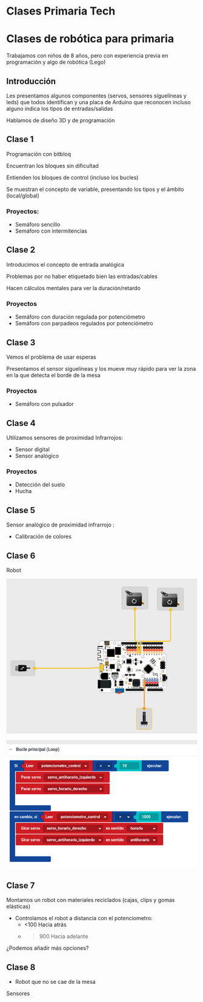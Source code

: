 # Clases Primaria Tech

# Clases de robótica para primaria

Trabajamos con niños de 8 años, pero con experiencia previa en programación y algo de robótica (Lego)

## Introducción

Les presentamos algunos componentes (servos, sensores siguelíneas y leds) que todos identifican y una placa de Arduino que reconocen incluso alguno indica los tipos de entradas/salidas

Hablamos de diseño 3D y de programación

## Clase 1

Programación con bitbloq

Encuentran los bloques sin dificultad

Entienden los bloques de control (incluso los bucles)

Se muestran el concepto de variable, presentando los tipos y el ámbito (local/global)

### Proyectos:
* Semáforo sencillo
* Semáforo con intermitencias

## Clase 2

Introducimos el concepto de entrada analógica

Problemas por no haber etiquetado bien las entradas/cables

Hacen cálculos mentales para ver la duración/retardo

### Proyectos
* Semáforo con duración regulada por potenciómetro
* Semáforo con parpadeos regulados por potenciómetro

## Clase 3

Vemos el problema de usar esperas

Presentamos el sensor siguelíneas y los mueve muy rápido para ver la zona en la que detecta el borde de la mesa

### Proyectos

* Semáforo con pulsador

## Clase 4

Utilizamos sensores de proximidad Infrarrojos:
* Sensor digital
* Sensor analógico

### Proyectos

* Detección del suelo
* Hucha

## Clase 5

Sensor analógico de proximidad infrarrojo :
* Calibración de colores

## Clase 6

Robot

![robot hardware](./images/Robot1_hardware.png)

![robot software básico](./images/robot1_programa.png)

## Clase 7

Montamos un robot con materiales reciclados (cajas, clips y gomas elásticas)

* Controlamos el robot a distancia con el potenciometro:
  * <100 Hacia atrás
  * >900 Hacia adelante

¿Podemos añadir más opciones?

## Clase 8

* Robot que no se cae de la mesa

Sensores
